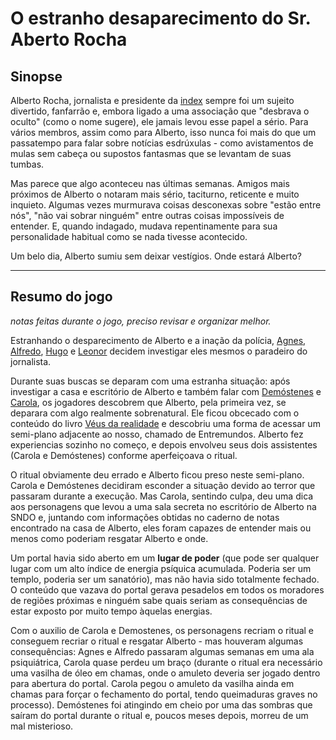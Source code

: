 # O estranho desaparecimento do Sr. Aberto Rocha

## Sinopse

Alberto Rocha, jornalista e presidente da [index](../../pages/organizacoes/desbravadores_do_oculto/index.md) sempre foi um sujeito divertido, fanfarrão e, embora ligado a uma associação que "desbrava o oculto" (como o nome sugere), ele jamais levou esse papel a sério. Para vários membros, assim como para Alberto, isso nunca foi mais do que um passatempo para falar sobre notícias esdrúxulas - como avistamentos de mulas sem cabeça ou supostos fantasmas que se levantam de suas tumbas.

Mas parece que algo aconteceu nas últimas semanas. Amigos mais próximos de Alberto o notaram mais sério, taciturno, reticente e muito inquieto. Algumas vezes murmurava coisas desconexas sobre "estão entre nós", "não vai sobrar ninguém" entre outras coisas impossíveis de entender. E, quando indagado, mudava repentinamente para sua personalidade habitual como se nada tivesse acontecido.

Um belo dia, Alberto sumiu sem deixar vestígios. Onde estará Alberto?

---
## Resumo do jogo

*notas feitas durante o jogo, preciso revisar e organizar melhor.* 

Estranhando o desparecimento de Alberto e a inação da polícia, [Agnes](../../pages/pcs/Agnes_Aparecida_de_Jesus/index.md), [Alfredo](../../pages/npcs/Alfredo_Mantovani/index.md), [Hugo](../../pages/npcs/Hugo_Vasconcelos/index.md) e [Leonor](../../pages/npcs/Leonor_Sousa/index.md) decidem investigar eles mesmos o paradeiro do jornalista. 

Durante suas buscas se deparam com uma estranha situação: após investigar a casa e escritório de Alberto e também falar com [Demóstenes](../../pages/npcs/Demostenes_Penteado/index.md) e [Carola](../../pages/npcs/Carola_Garcia/index.md), os jogadores descobrem que Alberto, pela primeira vez, se deparara com algo realmente sobrenatural. Ele ficou obcecado com o conteúdo do livro [Véus da realidade](../../pages/items_jogo/livros/veus_da_realidade/index.md) e descobriu uma forma de acessar um semi-plano adjacente ao nosso, chamado de Entremundos. Alberto fez experiencias sozinho no começo, e depois envolveu seus dois assistentes (Carola e Demóstenes) conforme aperfeiçoava o ritual.

O ritual obviamente deu errado e Alberto ficou preso neste semi-plano. Carola e Demóstenes decidiram esconder a situação devido ao terror que passaram durante a execução. Mas Carola, sentindo culpa, deu uma dica aos personagens que levou a uma sala secreta no escritório de Alberto na SNDO e, juntando com informações obtidas no caderno de notas encontrado na casa de Alberto, eles foram capazes de entender mais ou menos como poderiam resgatar Alberto e onde. 

Um portal havia sido aberto em um **lugar de poder** (que pode ser qualquer lugar com um alto índice de energia psíquica acumulada. Poderia ser um templo, poderia ser um sanatório), mas não havia sido totalmente fechado. O conteúdo que vazava do portal gerava pesadelos em todos os moradores de regiões próximas e ninguém sabe quais seriam as consequências de estar exposto por muito tempo àquelas energias.

Com o auxilio de Carola e Demostenes, os personagens recriam o ritual e conseguem recriar o ritual e resgatar Alberto - mas houveram algumas consequências: Agnes e Alfredo passaram algumas semanas em uma ala psiquiátrica, Carola quase perdeu um braço (durante o ritual era necessário uma vasilha de óleo em chamas, onde o amuleto deveria ser jogado dentro para abertura do portal. Carola pegou o amuleto da vasilha ainda em chamas para forçar o fechamento do portal, tendo queimaduras graves no processo). Demóstenes foi atingindo em cheio por uma das sombras que saíram do portal durante o ritual e, poucos meses depois, morreu de um mal misterioso. 



